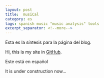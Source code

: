```yaml
---
layout: post
title:  musiCal
category: es
tags: spanish music "music analysis" tools
excerpt_separator: <!--more-->
---
```

Esta es la síntesis para la página del blog.
<!--more-->

Hi, this is my site in [GitHub](https://github.com).

Este está en español


It is under construction now...
